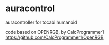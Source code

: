 # auracontrol
auracontroller for tocabi humanoid

code based on OPENRGB, by CalcProgrammer1 https://github.com/CalcProgrammer1/OpenRGB
